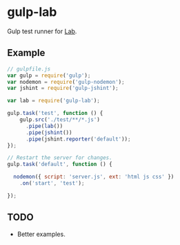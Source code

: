 gulp-lab
========

Gulp test runner for [Lab](https://github.com/spumko/lab).

## Example

```js
// gulpfile.js
var gulp = require('gulp');
var nodemon = require('gulp-nodemon');
var jshint = require('gulp-jshint');

var lab = require('gulp-lab');

gulp.task('test', function () {
    gulp.src('./test/**/*.js')
      .pipe(lab())
      .pipe(jshint())
      .pipe(jshint.reporter('default'));
});

// Restart the server for changes.
gulp.task('default', function () {

  nodemon({ script: 'server.js', ext: 'html js css' })
    .on('start', 'test');

});
```

## TODO

- Better examples.